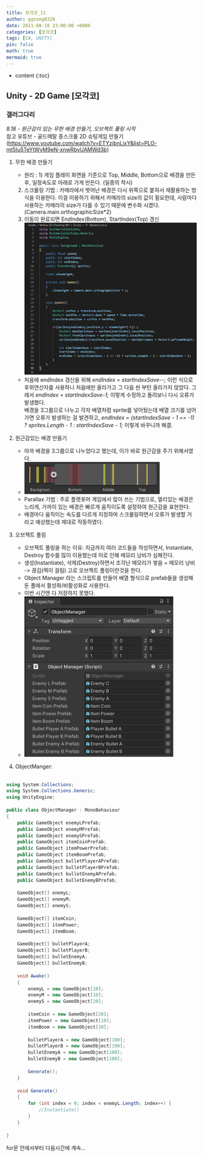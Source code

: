```yaml
---
title: 모각코_11
author: ggsong0328
date: 2021-08-18 23:00:00 +0800
categories: [모각코]
tags: [C#, UNITY]
pin: false
math: true
mermaid: true
---
```


* content
{:toc}

## Unity - 2D Game [모각코]
### 갤러그다리
*8.18 - 원근감이 있는 무한 배경 만들기, 오브젝트 풀링 시작*  
참고 유튜브 - 골드메탈 종스크롤 2D 슈팅게임 만들기 (https://www.youtube.com/watch?v=ETYzjbnLixY&list=PLO-mt5Iu5TeYtWvM9eN-xnwRbyUAMWd3b)
1. 무한 배경 만들기
    - 원리 : 1) 게임 플레이 화면을 기준으로 Top, Middle, Bottom으로 배경을 만든 후, 일정속도로 아래로 가게 만든다. (일종의 착시)  
    2) 스크롤링 기법 : 카메라에서 벗어난 배경은 다시 위쪽으로 붙혀서 재활용하는 방식을 이용한다. 이걸 이용하기 위해서 카메라의 size의 값이 필요한데, 사람마다 사용하는 카메라의 size가 다를 수 있기 때문에 변수화 시켰다. (Camera.main.orthographicSize*2)  
    3) 이동이 완료되면 EndIndex(Bottom), StartIndex(Top) 갱신  
    ![alt Background Coding](/assets/img/Background_Coding.PNG)  
    - 처음에 endIndex 갱신을 위해 *endIndex = startIndexSave--;* 이런 식으로 후위연산자를 사용하니 처음에만 올라가고 그 다음 씬 부턴 올라가지 않았다. 그래서 *endIndex = startIndexSave-1;* 이렇게 수정하고 돌려보니 다시 오류가 발생했다.   
    배경을 3그룹으로 나누고 각자 배열처럼 sprite를 넣어뒀는데 배열 크기를 넘어가면 오류가 발생하는 걸 발견하고, *endIndex = (startIndexSave - 1 == -1) ? sprites.Length - 1 : startIndexSave - 1;* 이렇게 바꾸니까 해결.

2. 원근감있는 배경 만들기
    - 아까 배경을 3그룹으로 나누었다고 했는데, 이가 바로 원근감을 주기 위해서였다.
    - ![alt Background](/assets/img/Background.PNG)
    - Parallax 기법 : 주로 플랫포머 게임에서 많이 쓰는 기법으로, 멀리있는 배경은 느리게, 가까이 있는 배경은 빠르게 움직이도록 설정하여 원근감을 표현한다. 
    - 배경마다 움직이는 속도를 다르게 지정하여 스크롤링하면서 오류가 발생할 거라고 예상했는데 제대로 작동하였다.

3. 오브젝트 풀링
    - 오브젝트 풀링을 하는 이유: 지금까지 여러 코드들을 작성하면서, Instantiate, Destroy 함수를 많이 이용했는데 이로 인해 메모리 낭비가 심해진다.  
    - 생성(Instantiate), 삭제(Destroy)하면서 조각난 메모리가 쌓음 = 메모리 낭비 -> 끊김(렉이 걸림) 고로 오브젝트 풀링이란것을 한다.
    - Object Manager 라는 스크립트를 만들어 배열 형식으로 prefab들을 생성해둔 풀에서 활성화/비활성화로 사용한다.
    - 이번 시간엔 다 저장하지 못했다.  
    - ![alt ObjectManager](/assets/img/ObjectManagerInspector.PNG) 

4. ObjectManger:

```C#

using System.Collections;
using System.Collections.Generic;
using UnityEngine;

public class ObjectManager : MonoBehaviour
{
    public GameObject enemyLPrefab;
    public GameObject enemyMPrefab;
    public GameObject enemySPrefab;
    public GameObject itemCoinPrefab;
    public GameObject itemPowerPrefab;
    public GameObject itemBoomPrefab;
    public GameObject bulletPlayerAPrefab;
    public GameObject bulletPlayerBPrefab;
    public GameObject bulletEnemyAPrefab;
    public GameObject bulletEnemyBPrefab;

    GameObject[] enemyL;
    GameObject[] enemyM;
    GameObject[] enemyS;

    GameObject[] itemCoin;
    GameObject[] itemPower;
    GameObject[] itemBoom;

    GameObject[] bulletPlayerA;
    GameObject[] bulletPlayerB;
    GameObject[] bulletEnemyA;
    GameObject[] bulletEnemyB;

    void Awake()
    {
        enemyL = new GameObject[10];
        enemyM = new GameObject[10];
        enemyS = new GameObject[20];

        itemCoin = new GameObject[20];
        itemPower = new GameObject[10];
        itemBoom = new GameObject[10];

        bulletPlayerA = new GameObject[100];
        bulletPlayerB = new GameObject[100];
        bulletEnemyA = new GameObject[100];
        bulletEnemyB = new GameObject[100];

        Generate();
    }

    void Generate()
    {
        for (int index = 0; index < enemyL.Length; index++) {
            //Instantiate()
        }
    }

}
```
for문 안에서부터 다음시간에 계속...


